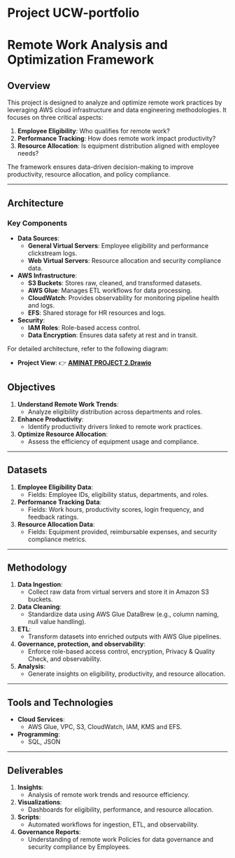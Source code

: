 # Project UCW-portfolio  
# **Remote Work Analysis and Optimization Framework**

## **Overview**
This project is designed to analyze and optimize remote work practices by leveraging AWS cloud infrastructure and data engineering methodologies. It focuses on three critical aspects:
1. **Employee Eligibility**: Who qualifies for remote work?
2. **Performance Tracking**: How does remote work impact productivity?
3. **Resource Allocation**: Is equipment distribution aligned with employee needs?

The framework ensures data-driven decision-making to improve productivity, resource allocation, and policy compliance.

---

## **Architecture**
### **Key Components**
- **Data Sources**:
  - **General Virtual Servers**: Employee eligibility and performance clickstream logs.
  - **Web Virtual Servers**: Resource allocation and security compliance data.
- **AWS Infrastructure**:
  - **S3 Buckets**: Stores raw, cleaned, and transformed datasets.
  - **AWS Glue**: Manages ETL workflows for data processing.
  - **CloudWatch**: Provides observability for monitoring pipeline health and logs.
  - **EFS**: Shared storage for HR resources and logs.
- **Security**:
  - **IAM Roles**: Role-based access control.
  - **Data Encryption**: Ensures data safety at rest and in transit.

For detailed architecture, refer to the following diagram:
- **Project View**:
  👉 **[AMINAT PROJECT 2.Drawio](./AMINAT%20PROJECT%202.Drawio)**

## **Objectives**
1. **Understand Remote Work Trends**:
   - Analyze eligibility distribution across departments and roles.
2. **Enhance Productivity**:
   - Identify productivity drivers linked to remote work practices.
3. **Optimize Resource Allocation**:
   - Assess the efficiency of equipment usage and compliance.

---

## **Datasets**
1. **Employee Eligibility Data**:
   - Fields: Employee IDs, eligibility status, departments, and roles.
2. **Performance Tracking Data**:
   - Fields: Work hours, productivity scores, login frequency, and feedback ratings.
3. **Resource Allocation Data**:
   - Fields: Equipment provided, reimbursable expenses, and security compliance metrics.

---

## **Methodology**
1. **Data Ingestion**:
   - Collect raw data from virtual servers and store it in Amazon S3 buckets.
2. **Data Cleaning**:
   - Standardize data using AWS Glue DataBrew (e.g., column naming, null value handling).
3. **ETL**:
   - Transform datasets into enriched outputs with AWS Glue pipelines.
4. **Governance, protection, and observability**:
   - Enforce role-based access control, encryption, Privacy & Quality Check, and observability.
5. **Analysis**:
   - Generate insights on eligibility, productivity, and resource allocation.

---

## **Tools and Technologies**
- **Cloud Services**:
  - AWS Glue, VPC, S3, CloudWatch, IAM, KMS and EFS.
- **Programming**:
  - SQL, JSON

---

## **Deliverables**
1. **Insights**:
   - Analysis of remote work trends and resource efficiency.
2. **Visualizations**:
   - Dashboards for eligibility, performance, and resource allocation.
3. **Scripts**:
   - Automated workflows for ingestion, ETL, and observability.
4. **Governance Reports**:
   - Understanding of remote work Policies for data governance and security compliance by Employees.

